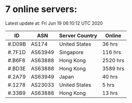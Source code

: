# 7 online servers:

Latest update at: Fri Jun 19 06:10:12 UTC 2020

| ID | ASN | Server Country | Online |
| -- | --- | -------------- | ------ |
| #.D09B | AS174 | United States | 36 hrs |
| #.7F1D | AS63949 | Singapore | 116 hrs |
| #.B6F8 | AS63888 | Hong Kong | 2520 hrs |
| #.BD3E | AS63888 | Hong Kong | 3589 hrs |
| #.2A79 | AS63949 | Japan | 40 hrs |
| #.1278 | AS23033 | United States | 5 hrs |
| #.33B9 | AS63888 | Hong Kong | 13 hrs |

